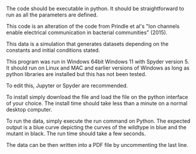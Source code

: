 The code should be executable in python. It should be straightforward to run as all the parameters are defined. 

This code is an alteration of the code from Prindle et al's "Ion channels enable electrical communication in bacterial communities" (2015).

This data is a simulation that generates datasets depending on the constants and initial conditions stated.

This program was run in Windows 64bit Windows 11 with Spyder version 5. It should run on Linux and MAC and earlier versions of Windows as long as python libraries are installed but this has not been tested.

To edit this, Jupyter or Spyder are recommended. 

To install simply download the file and load the file on the python interface of your choice.
The install time should take less than a minute on a normal desktop computer.

To run the data, simply execute the run command on Python.
The expected output is a blue curve depicting the curves of the wildtype in blue and the mutant in black. The run time should take a few seconds.

The data can be then written into a PDF file by uncommenting the last line.

 

